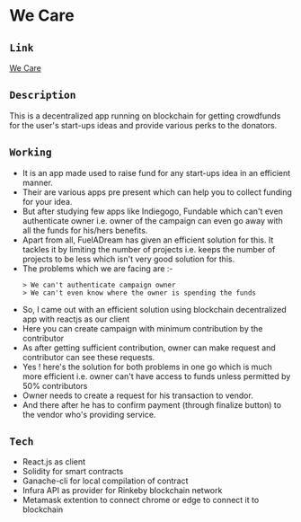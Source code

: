 # We Care

## `Link`

[We Care](https://we-care0.netlify.app/)

## `Description`

This is a decentralized app running on blockchain for getting crowdfunds for the user's start-ups ideas and provide various perks to the donators.

## `Working`

- It is an app made used to raise fund for any start-ups idea in an efficient manner.
- Their are various apps pre present which can help you to collect funding for your idea.
- But after studying few apps like Indiegogo, Fundable which can't even authenticate owner i.e. owner of the campaign can even go away with all the funds for his/hers benefits.
- Apart from all, FuelADream has given an efficient solution for this. It tackles it by limiting the number of projects i.e. keeps the number of projects to be less which isn't very good solution for this.
- The problems which we are facing are :-
  ```
  > We can't authenticate campaign owner
  > We can't even know where the owner is spending the funds
  ```
- So, I came out with an efficient solution using blockchain decentralized app with reactjs as our client
- Here you can create campaign with minimum contribution by the contributor
- As after getting sufficient contribution, owner can make request and contributor can see these requests.
- Yes ! here's the solution for both problems in one go which is much more efficient i.e. owner can't have access to funds unless permitted by 50% contributors
- Owner needs to create a request for his transaction to vendor.
- And there after he has to confirm payment (through finalize button) to the vendor who's providing service.

## `Tech`

- React.js as client
- Solidity for smart contracts
- Ganache-cli for local compilation of contract
- Infura API as provider for Rinkeby blockchain network
- Metamask extention to connect chrome or edge to connect it to blockchain
